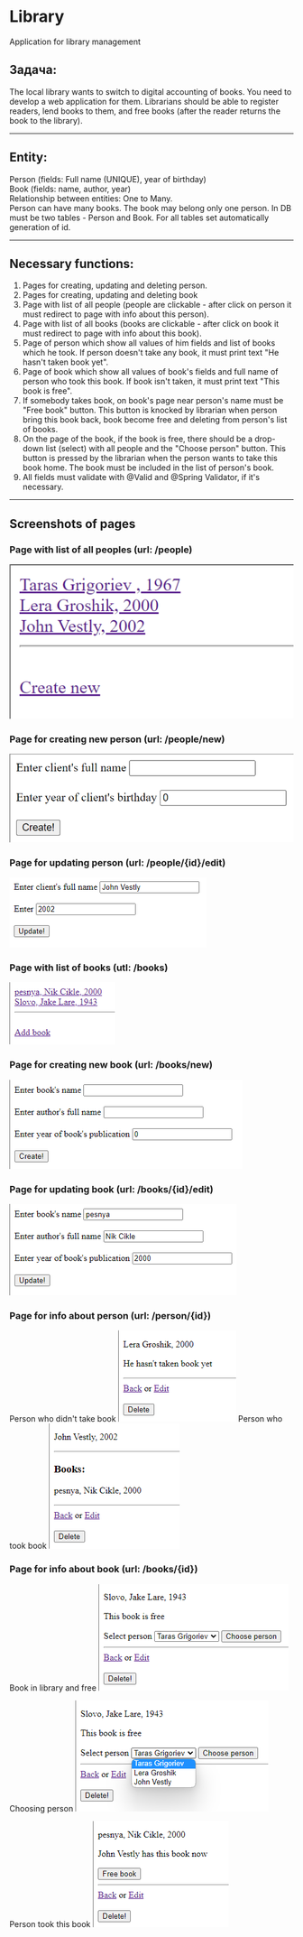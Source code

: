 # Library

Application for library management

## Задача:

The local library wants to switch to digital accounting of books. You need to develop a web application for them. Librarians should be able to register readers, lend books to them, and free books (after the reader returns the book to the library).
<hr>

## Entity:

Person (fields: Full name (UNIQUE), year of birthday) <br>
Book (fields: name, author, year) <br>
Relationship between entities: One to Many. <br>
Person can have many books. The book may belong only one person.
In DB must be two tables - Person and Book. For all tables 
set automatically generation of id.
<hr>

## Necessary functions:

1) Pages for creating, updating and deleting person.
2) Pages for creating, updating and deleting book
3) Page with list of all people (people are clickable - after click on person it must redirect to page with info about
   this person).
4) Page with list of all books (books are clickable - after click on book it must redirect to page with info about this book).
5) Page of person which show all values of him fields and list of books which he took. If person doesn't take any book, it must print text "He hasn't taken book yet".
6) Page of book which show all values of book's fields and full name of person who took this book. If book isn't taken, it must print text "This book is free".
7) If somebody takes book, on book's page near person's name must be "Free book" button. This button is knocked by librarian when person bring this book back, book become free and deleting from person's list of books.
8) On the page of the book, if the book is free, there should be a drop-down list (select) with all people and the "Choose person" button. This button is pressed by the librarian when the person wants to take this book home. The book must be included in the list of person's book.
9) All fields must validate with @Valid and @Spring Validator, if it's necessary.

<hr>

## Screenshots of pages

### Page with list of all peoples (url: /people)
![img_15.png](img/img_15.png)

### Page for creating new person (url: /people/new)
![img_14.png](img/img_14.png)

### Page for updating person (url: /people/{id}/edit)
![img_16.png](img/img_16.png)

### Page with list of books (utl: /books)
![img_17.png](img/img_17.png)

### Page for creating new book (url: /books/new)
![img_18.png](img/img_18.png)

### Page for updating book (url: /books/{id}/edit)
![img_19.png](img/img_19.png)

### Page for info about person (url: /person/{id})
Person who didn't take book
![img_20.png](img/img_20.png)
Person who took book
![img_21.png](img/img_21.png)

### Page for info about book (url: /books/{id})
Book in library and free
![img_22.png](img/img_22.png)

Choosing person
![img_23.png](img/img_23.png)

Person took this book
![img_24.png](img/img_24.png)
